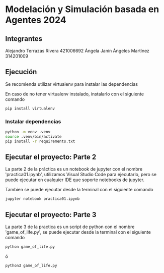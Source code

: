 # Modelación y Simulación basada en Agentes 2024

## Integrantes
Alejandro Terrazas Rivera 421006692
Ángela Janín Ángeles Martínez 314201009

## Ejecución

Se recomienda utilizar virtualenv para instalar las dependencias

En caso de no tener virtualenv instalado, instalarlo con el siguiente comando
```bash
pip install virtualenv
```

### Instalar dependencias

```bash
python -m venv .venv
source .venv/bin/activate
pip install -r requirements.txt
```

## Ejecutar el proyecto: Parte 2

La parte 2 de la práctica es un notebook de jupyter con el nombre 'practica01.ipynb', utilizamos Visual Studio Code para ejecutarlo, pero se puede ejecutar en cualquier IDE que soporte notebooks de jupyter.

Tambien se puede ejecutar desde la terminal con el siguiente comando

```bash
jupyter notebook practica01.ipynb
```

## Ejecutar el proyecto: Parte 3

La parte 3 de la practica es un script de python con el nombre 'game_of_life.py', se puede ejecutar desde la terminal con el siguiente comando

```bash
python game_of_life.py
```

ó 

```bash
python3 game_of_life.py
```








